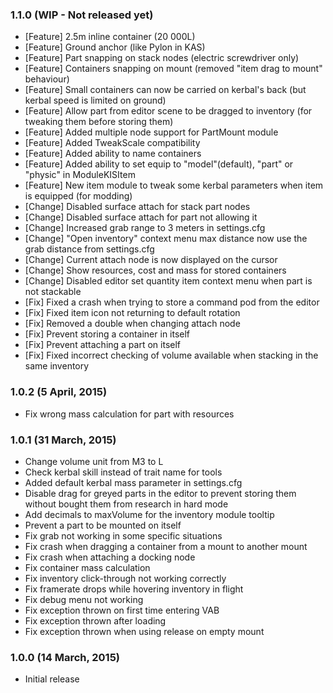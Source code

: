 ### 1.1.0 (WIP - Not released yet)
- [Feature] 2.5m inline container (20 000L)
- [Feature] Ground anchor (like Pylon in KAS)
- [Feature] Part snapping on stack nodes (electric screwdriver only)
- [Feature] Containers snapping on mount (removed "item drag to mount" behaviour)
- [Feature] Small containers can now be carried on kerbal's back (but kerbal speed is limited on ground)
- [Feature] Allow part from editor scene to be dragged to inventory (for tweaking them before storing them)
- [Feature] Added multiple node support for PartMount module  
- [Feature] Added TweakScale compatibility
- [Feature] Added ability to name containers
- [Feature] Added ability to set equip to "model"(default), "part" or "physic" in ModuleKISItem
- [Feature] New item module to tweak some kerbal parameters when item is equipped (for modding)
- [Change] Disabled surface attach for stack part nodes
- [Change] Disabled surface attach for part not allowing it
- [Change] Increased grab range to 3 meters in settings.cfg
- [Change] "Open inventory" context menu max distance now use the grab distance from settings.cfg
- [Change] Current attach node is now displayed on the cursor
- [Change] Show resources, cost and mass for stored containers 
- [Change] Disabled editor set quantity item context menu when part is not stackable 
- [Fix] Fixed a crash when trying to store a command pod from the editor
- [Fix] Fixed item icon not returning to default rotation 
- [Fix] Removed a double when changing attach node
- [Fix] Prevent storing a container in itself
- [Fix] Prevent attaching a part on itself
- [Fix] Fixed incorrect checking of volume available when stacking in the same inventory 

### 1.0.2 (5 April, 2015)
- Fix wrong mass calculation for part with resources 

### 1.0.1 (31 March, 2015)
- Change volume unit from M3 to L
- Check kerbal skill instead of trait name for tools
- Added default kerbal mass parameter in settings.cfg
- Disable drag for greyed parts in the editor to prevent storing them without bought them from research in hard mode
- Add decimals to maxVolume for the inventory module tooltip
- Prevent a part to be mounted on itself
- Fix grab not working in some specific situations
- Fix crash when dragging a container from a mount to another mount
- Fix crash when attaching a docking node
- Fix container mass calculation
- Fix inventory click-through not working correctly
- Fix framerate drops while hovering inventory in flight
- Fix debug menu not working
- Fix exception thrown on first time entering VAB
- Fix exception thrown after loading
- Fix exception thrown when using release on empty mount

### 1.0.0 (14 March, 2015)
- Initial release